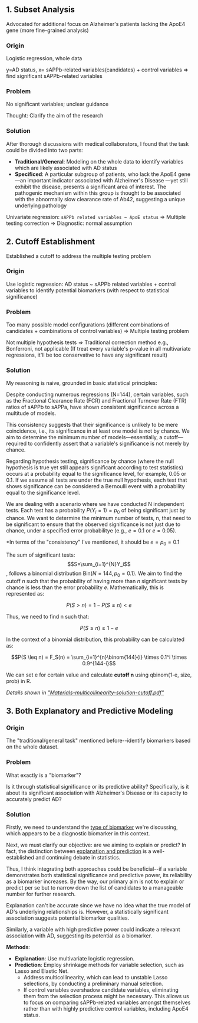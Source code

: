 ## 1. Subset Analysis

Advocated for additional focus on Alzheimer's patients lacking the ApoE4 gene (more fine-grained analysis)

### Origin

Logistic regression, whole data

y=AD status, x= sAPPb-related variables(candidates) + control variables $\Rightarrow$ find significant sAPPb-related variables

### Problem

No significant variables; unclear guidance

Thought: Clarify the aim of the research

### Solution
After thorough discussions with medical collaborators, I found that the task could be divided into two parts:
- **Traditional/General**: Modeling on the whole data to identify variables which are likely associated with AD status
- **Specificed**: A particular subgroup of patients, who lack the ApoE4 gene—an important indicator associated with Alzheimer's Disease —yet still exhibit the disease, presents a significant area of interest. The pathogenic mechanism within this group is thought to be associated with the abnormally slow clearance rate of Ab42, suggesting a unique underlying pathology

Univariate regression: `sAPPb related variables ~ ApoE status`
$\Rightarrow$ Multiple testing correction $\Rightarrow$ Diagnostic: normal assumption


## 2. Cutoff Establishment
Established a cutoff to address the multiple testing problem

### Origin

Use logistic regression: AD status ~ sAPPb related variables + control variables to identify potential biomarkers (with respect to statistical significance)

### Problem

Too many possible model configurations (different combinations of candidates + combinations of control variables) $\Rightarrow$ Multiple testing problem

Not multiple hypothesis tests $\Rightarrow$ Traditional correction method e.g., Bonferroni, not applicable (If treat every variable's p-value in all multivariate regressions, it'll be too conservative to have any significant result)

### Solution

My reasoning is naive, grounded in basic statistical principles: 

Despite conducting numerous regressions (N=144), certain variables, such as the Fractional Clearance Rate (FCR) and Fractional Turnover Rate (FTR) ratios of sAPPb to sAPPa, have shown consistent significance across a multitude of models. 

This consistency suggests that their significance is unlikely to be mere coincidence, i.e., its significance in at least one model is not by chance. We aim to determine the minimum number of models—essentially, a cutoff—required to confidently assert that a variable's significance is not merely by chance.

Regarding hypothesis testing, significance by chance (where the null hypothesis is true yet still appears significant according to test statistics) occurs at a probability equal to the significance level, for example, 0.05 or 0.1. If we assume all tests are under the true null hypothesis, each test that shows significance can be considered a Bernoulli event with a probability equal to the significance level.

We are dealing with a scenario where we have conducted N independent tests. Each test has a probability $P(Y_i = 1) = p_0$ of being significant just by chance. We want to determine the minimum number of tests, n, that need to be significant to ensure that the observed significance is not just due to chance, under a specified error probabilitye (e.g., $e = 0.1$ or $e = 0.05$).

*In terms of the "consistency" I've mentioned, it should be $e=p_0=0.1$

The sum of significant tests: $$S=\sum_{i=1}^{N}Y_i$$, follows a binomial distribution $\text{Bin}(N = 144, p_0 = 0.1)$. We aim to find the cutoff $n$ such that the probability of having more than $n$ significant tests by chance is less than the error probability $e$. Mathematically, this is represented as:

$$P(S > n) = 1 - P(S \leq n) < e$$

Thus, we need to find n such that:

$$P(S \leq n) \geq 1 - e$$

In the context of a binomial distribution, this probability can be calculated as:

$$P(S \leq n) = F_S(n) = \sum_{i=1}^{n}\binom{144}{i} \times 0.1^i \times 0.9^{144-i}$$

We can set e for certain value and calculate **cutoff n** using qbinom(1-e, size, prob) in R.

*Details shown in ["Materials-multicollinearity-solution-cutoff.pdf"](Materials/multicollinearity-solution-cutoff.pdf)*

## 3. Both Explanatory and Predictive Modeling

### Origin

The "traditional/general task" mentioned before--identify biomarkers based on the whole dataset.

### Problem

What exactly is a "biomarker"? 

Is it through statistical significance or its predictive ability? Specifically, is it about its significant association with Alzheimer's Disease or its capacity to accurately predict AD?

### Solution

Firstly, we need to understand the [type of biomarker](https://www.atlasantibodies.com/knowledge-hub/blog/7-types-of-biomarkers/?language=en) we're discussing, which appears to be a diagnostic biomarker in this context.

Next, we must clarify our objective: are we aiming to explain or predict? In fact, the distinction between [explanation and prediction](https://www.stat.berkeley.edu/~aldous/157/Papers/shmueli.pdf) is a well-established and continuing debate in statistics.

Thus, I think integrating both approaches could be beneficial--if a variable demonstrates both statistical significance and predictive power, its reliability as a biomarker increases. By the way, our primary aim is not to explain or predict per se but to narrow down the list of candidates to a manageable number for further research.

Explanation can't be accurate since we have no idea what the true model of AD's underlying relationships is. However, a statistically significant association suggests potential biomarker qualities.

Similarly, a variable with high predictive power could indicate a relevant association with AD, suggesting its potential as a biomarker.

**Methods**:
- **Explanation**: Use multivariate logistic regression.
- **Prediction**: Employ shrinkage methods for variable selection, such as Lasso and Elastic Net.
  - Address multicollinearity, which can lead to unstable Lasso selections, by conducting a preliminary manual selection.
  - If control variables overshadow candidate variables, eliminating them from the selection process might be necessary. This allows us to focus on comparing sAPPb-related variables amongst themselves rather than with highly predictive control variables, including ApoE4 status.

